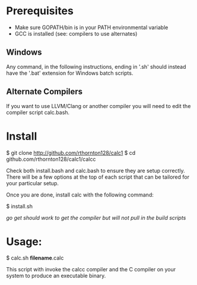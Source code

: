 # Prerequisites

 * Make sure GOPATH/bin is in your PATH environmental variable
 * GCC is installed (see: compilers to use alternates)

## Windows

Any command, in the following instructions, ending in '.sh' should instead 
have the '.bat' extension for Windows batch scripts.

## Alternate Compilers

If you want to use LLVM/Clang or another compiler you will need to edit
the compiler script calc.bash.

# Install

$ git clone http://github.com/rthornton128/calc1
$ cd github.com/rthornton128/calc1/calcc

Check both install.bash and calc.bash to ensure they are setup correctly.
There will be a few options at the top of each script that can be tailored
for your particular setup.

Once you are done, install calc with the following command:

$ install.sh

*go get should work to get the compiler but will not pull in the build
scripts*

# Usage:

$ calc.sh **filename**.calc

This script with invoke the calcc compiler and the C compiler on your
system to produce an executable binary.
